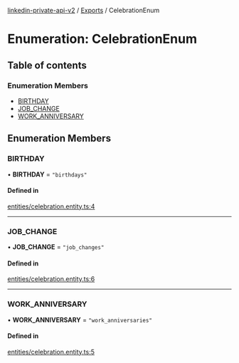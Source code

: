 [linkedin-private-api-v2](../README.md) / [Exports](../modules.md) / CelebrationEnum

# Enumeration: CelebrationEnum

## Table of contents

### Enumeration Members

- [BIRTHDAY](CelebrationEnum.md#birthday)
- [JOB\_CHANGE](CelebrationEnum.md#job_change)
- [WORK\_ANNIVERSARY](CelebrationEnum.md#work_anniversary)

## Enumeration Members

### BIRTHDAY

• **BIRTHDAY** = ``"birthdays"``

#### Defined in

[entities/celebration.entity.ts:4](https://github.com/akash-gupt/linkedin-private-api/blob/db337d2/src/entities/celebration.entity.ts#L4)

___

### JOB\_CHANGE

• **JOB\_CHANGE** = ``"job_changes"``

#### Defined in

[entities/celebration.entity.ts:6](https://github.com/akash-gupt/linkedin-private-api/blob/db337d2/src/entities/celebration.entity.ts#L6)

___

### WORK\_ANNIVERSARY

• **WORK\_ANNIVERSARY** = ``"work_anniversaries"``

#### Defined in

[entities/celebration.entity.ts:5](https://github.com/akash-gupt/linkedin-private-api/blob/db337d2/src/entities/celebration.entity.ts#L5)
